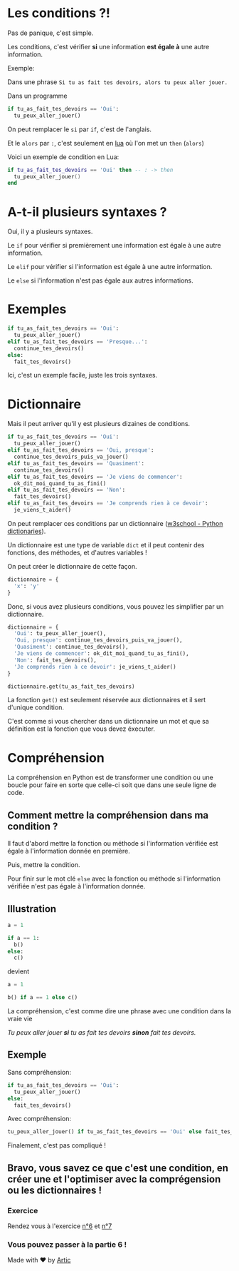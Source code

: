 # Les conditions ?!

Pas de panique, c'est simple.

Les conditions, c'est vérifier **si** une information **est égale à** une autre information.

Exemple:

Dans une phrase
`Si tu as fait tes devoirs, alors tu peux aller jouer.`

Dans un programme
```python
if tu_as_fait_tes_devoirs == 'Oui':
  tu_peux_aller_jouer()
```

On peut remplacer le `si` par `if`, c'est de l'anglais.

Et le `alors` par `:`, c'est seulement en [lua](https://fr.wikipedia.org/wiki/Lua) où l'on met un `then` (`alors`)

Voici un exemple de condition en Lua:
```lua
if tu_as_fait_tes_devoirs == 'Oui' then -- : -> then
  tu_peux_aller_jouer()
end
```

# A-t-il plusieurs syntaxes ?

Oui, il y a plusieurs syntaxes.

Le `if` pour vérifier si premièrement une information est égale à une autre information.

Le `elif` pour vérifier si l'information est égale à une autre information.

Le `else` si l'information n'est pas égale aux autres informations.

# Exemples

```python
if tu_as_fait_tes_devoirs == 'Oui':
  tu_peux_aller_jouer()
elif tu_as_fait_tes_devoirs == 'Presque...':
  continue_tes_devoirs()
else:
  fait_tes_devoirs()
```

Ici, c'est un exemple facile, juste les trois syntaxes.

# Dictionnaire

Mais il peut arriver qu'il y est plusieurs dizaines de conditions.

```python
if tu_as_fait_tes_devoirs == 'Oui':
  tu_peux_aller_jouer()
elif tu_as_fait_tes_devoirs == 'Oui, presque':
  continue_tes_devoirs_puis_va_jouer()
elif tu_as_fait_tes_devoirs == 'Quasiment':
  continue_tes_devoirs()
elif tu_as_fait_tes_devoirs == 'Je viens de commencer':
  ok_dit_moi_quand_tu_as_fini()
elif tu_as_fait_tes_devoirs == 'Non':
  fait_tes_devoirs()
elif tu_as_fait_tes_devoirs == 'Je comprends rien à ce devoir':
  je_viens_t_aider()
```

On peut remplacer ces conditions par un dictionnaire ([w3school - Python dictionaries](https://www.w3schools.com/python/python_dictionaries.asp)).

Un dictionnaire est une type de variable `dict` et il peut contenir des fonctions, des méthodes, et d'autres variables !

On peut créer le dictionnaire de cette façon.

```python
dictionnaire = {
  'x': 'y'
}
```

Donc, si vous avez plusieurs conditions, vous pouvez les simplifier par un dictionnaire.

```python
dictionnaire = {
  'Oui': tu_peux_aller_jouer(),
  'Oui, presque': continue_tes_devoirs_puis_va_jouer(),
  'Quasiment': continue_tes_devoirs(),
  'Je viens de commencer': ok_dit_moi_quand_tu_as_fini(),
  'Non': fait_tes_devoirs(),
  'Je comprends rien à ce devoir': je_viens_t_aider()
}

dictionnaire.get(tu_as_fait_tes_devoirs)
```

La fonction `get()` est seulement réservée aux dictionnaires et il sert d'unique condition.

C'est comme si vous chercher dans un dictionnaire un mot et que sa définition est la fonction que vous devez éxecuter.

# Compréhension

La compréhension en Python est de transformer une condition ou une boucle pour faire en sorte que celle-ci soit que dans une seule ligne de code.

## Comment mettre la compréhension dans ma condition ?

Il faut d'abord mettre la fonction ou méthode si l'information vérifiée est égale à l'information donnée en première.

Puis, mettre la condition.

Pour finir sur le mot clé `else` avec la fonction ou méthode si l'information vérifiée n'est pas égale à l'information donnée.

## Illustration

```python
a = 1

if a == 1:
  b()
else:
  c()
```

devient

```python
a = 1

b() if a == 1 else c()
```

La compréhension, c'est comme dire une phrase avec une condition dans la vraie vie

*Tu peux aller jouer __si__ tu as fait tes devoirs __sinon__ fait tes devoirs.*

## Exemple

Sans compréhension:
```python
if tu_as_fait_tes_devoirs == 'Oui':
  tu_peux_aller_jouer()
else:
  fait_tes_devoirs()
```

Avec compréhension:
```python
tu_peux_aller_jouer() if tu_as_fait_tes_devoirs == 'Oui' else fait_tes_devoirs()
```

Finalement, c'est pas compliqué !

## Bravo, vous savez ce que c'est une condition, en créer une et l'optimiser avec la comprégension ou les dictionnaires !

### Exercice
Rendez vous à l'exercice [n°6](https://github.com/ArticOff/TravauxPratique-sur-Python/blob/main/ex%206.%201%2C%202%20ou%203%20%3F.py) et [n°7](https://github.com/ArticOff/TravauxPratique-sur-Python/blob/main/ex%207.%20Tu%20as%20fait%20tes%20devoirs%20%3F.py)

### Vous pouvez passer à la partie 6 !

Made with ❤️ by [Artic](https://discord.com/users/855783629047988274)
